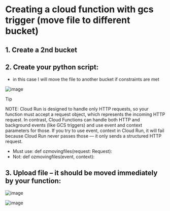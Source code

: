 # Creating a cloud function with gcs trigger (move file to different bucket)
## 1. Create a 2nd bucket 
## 2. Create your python script: 
- in this case I will move the file to another bucket if constraints are met
  
 ![image](https://github.com/user-attachments/assets/fd5dd756-c400-43f1-b2de-5b94790e90fc)


> [!TIP]
> NOTE: Cloud Run is designed to handle only HTTP requests, so your function must accept a request object, which represents the incoming HTTP request. In contrast, Cloud Functions can handle both HTTP and background events (like GCS triggers) and use event and context parameters for those. If you try to use event, context in Cloud Run, it will fail because Cloud Run never passes those — it only sends a structured HTTP request.
> -	Must use: def ozmovingfiles(request: Request):
> -	Not: def ozmovingfiles(event, context):

## 3. Upload file – it should be moved immediately by your function: 
 
![image](https://github.com/user-attachments/assets/cd3003e1-8a9d-4103-adf6-c4f28bab14d0)

 ![image](https://github.com/user-attachments/assets/d8bde357-230c-4752-8218-6f0763b539ee)

	
